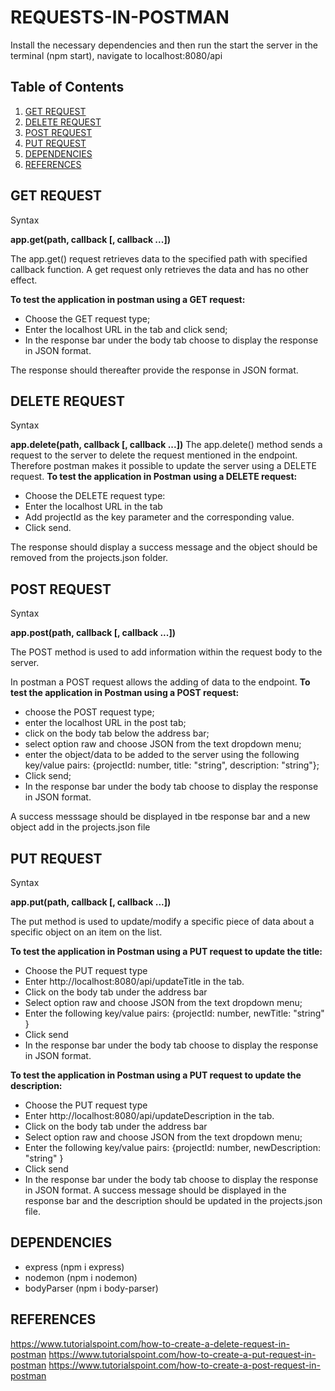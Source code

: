 # REQUESTS-IN-POSTMAN

Install the necessary dependencies and then run the start the server in the terminal (npm start), navigate to localhost:8080/api

## Table of Contents

1. [GET REQUEST](#get-request)
2. [DELETE REQUEST](#delete-request)
3. [POST REQUEST](#post-request)
4. [PUT REQUEST](#put-request)
5. [DEPENDENCIES](#dependencies)
6. [REFERENCES](#references)

## GET REQUEST
Syntax

**app.get(path, callback [, callback ...])**

The app.get() request retrieves data to the specified path with specified callback function. A get request only retrieves the data and has no other effect.

**To test the application in postman using a GET request:** 
-  Choose the GET request type;
-  Enter the localhost URL in the tab and click send;
-  In the response bar under the body tab choose to display the response in JSON format.

The response should thereafter provide the response in JSON format.

## DELETE REQUEST
Syntax

**app.delete(path, callback [, callback ...])**
The app.delete() method sends a request to the server to delete the request mentioned in the endpoint. Therefore postman makes it possible to update the server using a DELETE request.
**To test the application in Postman using a DELETE request:**
- Choose the DELETE request type:
- Enter the localhost URL in the tab
- Add projectId as the key parameter and the corresponding value.
- Click send.

The response should display a success message and the object should be removed from the projects.json folder.
## POST REQUEST
Syntax

**app.post(path, callback [, callback ...])**

The POST method is used to add information within the request body to the server.

In postman a POST request allows the adding of data to the endpoint. 
**To test the application in Postman using a POST request:**
- choose the POST request type;
- enter the localhost URL in the post tab;
- click on the body tab below the address bar;
- select option raw and choose JSON from the text dropdown menu;
- enter the object/data to be added to the server using the following key/value pairs: {projectId: number, title: "string", description: "string"};
- Click send;
- In the response bar under the body tab choose to display the response in JSON format.

A success messsage should be displayed in tbe response bar and a new object add in the projects.json file

## PUT REQUEST
Syntax

**app.put(path, callback [, callback ...])**

The put method is used to update/modify a specific piece of data about a specific object on an item on the list.

**To test the application in Postman using a PUT request to update the title:**
- Choose the PUT request type
- Enter http://localhost:8080/api/updateTitle in the tab.
- Click on the body tab under the address bar
- Select option raw and choose JSON from the text dropdown menu;
- Enter the following key/value pairs: {projectId: number, newTitle: "string" }
- Click send
- In the response bar under the body tab choose to display the response in JSON format.

**To test the application in Postman using a PUT request to update the description:**
- Choose the PUT request type
- Enter http://localhost:8080/api/updateDescription in the tab.
- Click on the body tab under the address bar
- Select option raw and choose JSON from the text dropdown menu;
- Enter the following key/value pairs: {projectId: number, newDescription: "string" }
- Click send
- In the response bar under the body tab choose to display the response in JSON format.
A success message should be displayed in the response bar and the description should be updated in the projects.json file.

## DEPENDENCIES

- express (npm i express)
- nodemon (npm i nodemon)
- bodyParser (npm i body-parser)
## REFERENCES

https://www.tutorialspoint.com/how-to-create-a-delete-request-in-postman
https://www.tutorialspoint.com/how-to-create-a-put-request-in-postman
https://www.tutorialspoint.com/how-to-create-a-post-request-in-postman

